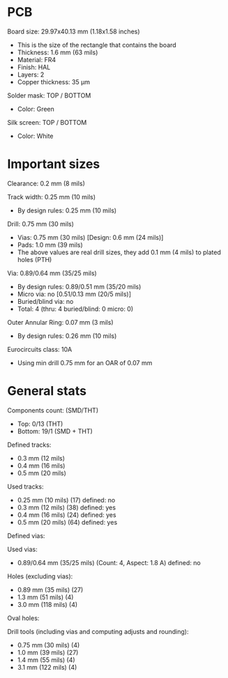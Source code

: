 # PCB

Board size: 29.97x40.13 mm (1.18x1.58 inches)

- This is the size of the rectangle that contains the board
- Thickness: 1.6 mm (63 mils)
- Material: FR4
- Finish: HAL
- Layers: 2
- Copper thickness: 35 µm

Solder mask: TOP / BOTTOM

- Color: Green

Silk screen: TOP / BOTTOM

- Color: White


# Important sizes

Clearance: 0.2 mm (8 mils)

Track width: 0.25 mm (10 mils)

- By design rules: 0.25 mm (10 mils)

Drill: 0.75 mm (30 mils)

- Vias: 0.75 mm (30 mils) [Design: 0.6 mm (24 mils)]
- Pads: 1.0 mm (39 mils)
- The above values are real drill sizes, they add 0.1 mm (4 mils) to plated holes (PTH)

Via: 0.89/0.64 mm (35/25 mils)

- By design rules: 0.89/0.51 mm (35/20 mils)
- Micro via: no [0.51/0.13 mm (20/5 mils)]
- Buried/blind via: no
- Total: 4 (thru: 4 buried/blind: 0 micro: 0)

Outer Annular Ring: 0.07 mm (3 mils)

- By design rules: 0.26 mm (10 mils)

Eurocircuits class: 10A
- Using min drill 0.75 mm for an OAR of 0.07 mm


# General stats

Components count: (SMD/THT)

- Top: 0/13 (THT)
- Bottom: 19/1 (SMD + THT)

Defined tracks:

- 0.3 mm (12 mils)
- 0.4 mm (16 mils)
- 0.5 mm (20 mils)

Used tracks:

- 0.25 mm (10 mils) (17) defined: no
- 0.3 mm (12 mils) (38) defined: yes
- 0.4 mm (16 mils) (24) defined: yes
- 0.5 mm (20 mils) (64) defined: yes

Defined vias:


Used vias:

- 0.89/0.64 mm (35/25 mils) (Count: 4, Aspect: 1.8 A) defined: no

Holes (excluding vias):

- 0.89 mm (35 mils) (27)
- 1.3 mm (51 mils) (4)
- 3.0 mm (118 mils) (4)

Oval holes:


Drill tools (including vias and computing adjusts and rounding):

- 0.75 mm (30 mils) (4)
- 1.0 mm (39 mils) (27)
- 1.4 mm (55 mils) (4)
- 3.1 mm (122 mils) (4)




